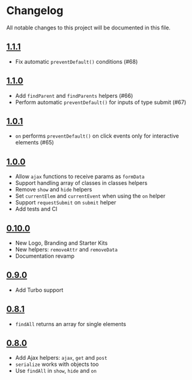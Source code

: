 # Changelog

All notable changes to this project will be documented in this file.

## [1.1.1]

- Fix automatic `preventDefault()` conditions (#68)

## [1.1.0]

- Add `findParent` and `findParents` helpers (#66)
- Perform automatic `preventDefault()` for inputs of type submit (#67)

## [1.0.1]

- `on` performs `preventDefault()` on click events only for interactive elements (#65)

## [1.0.0]

- Allow `ajax` functions to receive params as `formData`
- Support handling array of classes in classes helpers
- Remove `show` and `hide` helpers
- Set `currentElem` and `currentEvent` when using the `on` helper
- Support `requestSubmit` on `submit` helper
- Add tests and CI

## [0.10.0]

- New Logo, Branding and Starter Kits
- New helpers: `removeAttr` and `removeData`
- Documentation revamp

## [0.9.0]

- Add Turbo support

## [0.8.1]

- `findAll` returns an array for single elements

## [0.8.0]

- Add Ajax helpers: `ajax`, `get` and `post`
- `serialize` works with objects too
- Use `findAll` in `show`, `hide` and `on`

[1.1.1]: https://github.com/ralixjs/ralix/compare/v1.1.0...v1.1.1
[1.1.0]: https://github.com/ralixjs/ralix/compare/v1.0.1...v1.1.0
[1.0.1]: https://github.com/ralixjs/ralix/compare/v1.0.0...v1.0.1
[1.0.0]: https://github.com/ralixjs/ralix/compare/v0.10.0...v1.0.0
[0.10.0]: https://github.com/ralixjs/ralix/compare/v0.9.0...v0.10.0
[0.9.0]: https://github.com/ralixjs/ralix/compare/v0.8.1...v0.9.0
[0.8.1]: https://github.com/ralixjs/ralix/compare/v0.8.0...v0.8.1
[0.8.0]: https://github.com/ralixjs/ralix/compare/v0.7.4...v0.8.0
